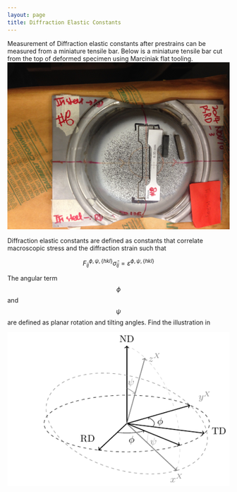 ```yaml
---
layout: page
title: Diffraction Elastic Constants
---
```


Measurement of Diffraction elastic constants after prestrains can be measured from
a miniature tensile bar. Below is a miniature tensile bar cut from the top of deformed specimen using Marciniak flat tooling.
![a miniature tensile bar](/images/smallTensileBar.jpg)

Diffraction elastic constants are defined as constants that correlate macroscopic stress and the diffraction strain such that

<script type="text/javascript" src="http://cdn.mathjax.org/mathjax/latest/MathJax.js?config=TeX-AMS-MML_HTMLorMML"></script>

$$
F_{ij}^{\phi,\psi,\{hkl\}} \bar{\sigma}_{ij}=\varepsilon^{\phi,\psi,\{hkl\}}
$$


The angular term $$\phi$$ and $$\psi$$ are defined as planar rotation and tilting angles.
Find the illustration in


<img src="/images/coord.pdf" width="600">

<!-- ![a miniature tensile bar](/images/coord.pdf) -->
